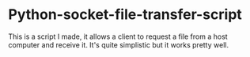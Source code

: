 # Python-socket-file-transfer-script
This is a script I made, it allows a client to request a file from a host computer and receive it. It's quite simplistic but it works pretty well.
